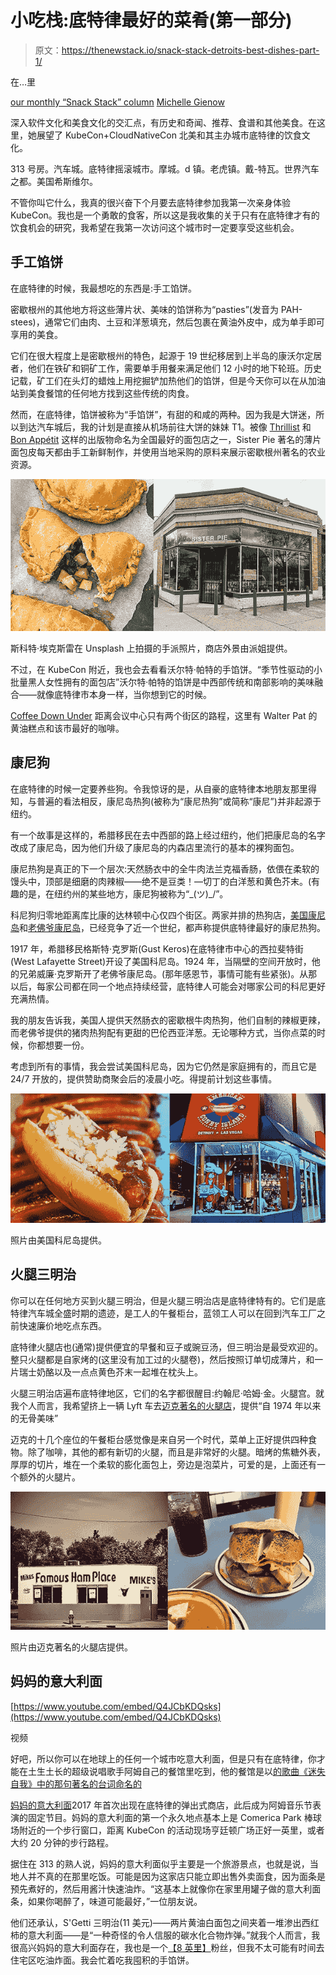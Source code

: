 # 小吃栈:底特律最好的菜肴(第一部分)

> 原文：<https://thenewstack.io/snack-stack-detroits-best-dishes-part-1/>

在…里

[our monthly “Snack Stack” column](https://thenewstack.io/snack-stack-follow-the-hobbit-diet-for-good-health-really/) [Michelle Gienow](https://thenewstack.io/author/michelle_gienow/)

深入软件文化和美食文化的交汇点，有历史和奇闻、推荐、食谱和其他美食。在这里，她展望了 KubeCon+CloudNativeCon 北美和其主办城市底特律的饮食文化。

313 号房。汽车城。底特律摇滚城市。摩城。d 镇。老虎镇。戴-特瓦。世界汽车之都。美国希斯维尔。

不管你叫它什么，我真的很兴奋下个月要去底特律参加我第一次亲身体验 KubeCon。我也是一个勇敢的食客，所以这是我收集的关于只有在底特律才有的饮食机会的研究，我希望在我第一次访问这个城市时一定要享受这些机会。

## 手工馅饼

在底特律的时候，我最想吃的东西是:手工馅饼。

密歇根州的其他地方将这些薄片状、美味的馅饼称为“pasties”(发音为 PAH-stees)，通常它们由肉、土豆和洋葱填充，然后包裹在黄油外皮中，成为单手即可享用的美食。

它们在很大程度上是密歇根州的特色，起源于 19 世纪移居到上半岛的康沃尔定居者，他们在铁矿和铜矿工作，需要单手用餐来满足他们 12 小时的地下轮班。历史记载，矿工们在头灯的蜡烛上用挖掘铲加热他们的馅饼，但是今天你可以在从加油站到美食餐馆的任何地方找到这些传统的肉食。

然而，在底特律，馅饼被称为“手馅饼”，有甜的和咸的两种。因为我是大饼迷，所以到达汽车城后，我的计划是直接从机场前往大饼的妹妹 T1。被像 [Thrillist](https://www.thrillist.com/eat/nation/best-bakeries-in-america) 和 [Bon Appétit](https://www.bonappetit.com/restaurants-travel/article/sister-pie-detroit) 这样的出版物命名为全国最好的面包店之一，Sister Pie 著名的薄片面包皮每天都由手工新鲜制作，并使用当地采购的原料来展示密歇根州著名的农业资源。

![Photo of hand pies, one cut open so you can see the meat and potatoes inside. On the left is an exterior photo of the Sister Pie shop.](img/fb2574fef3b4fdb7df73336c6f75fe69.png)

斯科特·埃克斯雷在 Unsplash 上拍摄的手派照片，商店外景由派姐提供。

不过，在 KubeCon 附近，我也会去看看沃尔特·帕特的手馅饼。“季节性驱动的小批量黑人女性拥有的面包店”沃尔特·帕特的馅饼是中西部传统和南部影响的美味融合——就像底特律市本身一样，当你想到它的时候。

[Coffee Down Under](https://www.coffeedownunder.com/) 距离会议中心只有两个街区的路程，这里有 Walter Pat 的黄油糕点和该市最好的咖啡。

## 康尼狗

在底特律的时候一定要养些狗。令我惊讶的是，从自豪的底特律本地朋友那里得知，与普遍的看法相反，康尼岛热狗(被称为“康尼热狗”或简称“康尼”)并非起源于纽约。

有一个故事是这样的，希腊移民在去中西部的路上经过纽约，他们把康尼岛的名字改成了康尼岛，因为他们升级了康尼岛的内森店里流行的基本的裸狗面包。

康尼热狗是真正的下一个层次:天然肠衣中的全牛肉法兰克福香肠，依偎在柔软的馒头中，顶部是细磨的肉辣椒——绝不是豆类！—切丁的白洋葱和黄色芥末。(有趣的是，在纽约州的某些地方，康尼狗被称为“\_(ツ)_/”。

科尼狗归零地距离库比康的达林顿中心仅四个街区。两家并排的热狗店，[美国康尼岛](http://www.americanconeyisland.com/history.htm)和[老佛爷康尼岛](https://www.facebook.com/pages/category/Hot-Dog-Joint/Lafayette-Coney-Island-143071722397988/)，已经竞争了近一个世纪，都声称提供底特律最好的康尼热狗。

1917 年，希腊移民格斯特·克罗斯(Gust Keros)在底特律市中心的西拉斐特街(West Lafayette Street)开设了美国科尼岛。1924 年，当隔壁的空间开放时，他的兄弟威廉·克罗斯开了老佛爷康尼岛。(那年感恩节，事情可能有些紧张)。从那以后，每家公司都在同一个地点持续经营，底特律人可能会对哪家公司的科尼更好充满热情。

我的朋友告诉我，美国人提供天然肠衣的密歇根牛肉热狗，他们自制的辣椒更辣，而老佛爷提供的猪肉热狗配有更甜的巴伦西亚洋葱。无论哪种方式，当你点菜的时候，你都想要一份。

考虑到所有的事情，我会尝试美国科尼岛，因为它仍然是家庭拥有的，而且它是 24/7 开放的，提供赞助商聚会后的凌晨小吃。得提前计划这些事情。

![On the left, photo of a hot dog smothered in onions and chili. On the right, exterior photo of the American Coney Island hot dog shop.](img/60b2f410f047b568b8bf82dedac29222.png)

照片由美国科尼岛提供。

## 火腿三明治

你可以在任何地方买到火腿三明治，但是火腿三明治店是底特律特有的。它们是底特律汽车城全盛时期的遗迹，是工人的午餐柜台，蓝领工人可以在回到汽车工厂之前快速廉价地吃点东西。

底特律火腿店也(通常)提供便宜的早餐和豆子或豌豆汤，但三明治是最受欢迎的。整只火腿都是自家烤的(这里没有加工过的火腿卷)，然后按照订单切成薄片，和一片瑞士奶酪以及一点点黄色芥末一起堆在枕头上。

火腿三明治店遍布底特律地区，它们的名字都很醒目:约翰尼·哈姆·金。火腿宫。就我个人而言，我希望挤上一辆 Lyft 车去[迈克著名的火腿店](https://www.facebook.com/mikesfamousham/)，提供“自 1974 年以来的无骨美味”

迈克的十几个座位的午餐柜台感觉像是来自另一个时代，菜单上正好提供四种食物。除了咖啡，其他的都有新切的火腿，而且是非常好的火腿。暗烤的焦糖外表，厚厚的切片，堆在一个柔软的膨化面包上，旁边是泡菜片，可爱的是，上面还有一个额外的火腿片。

![On the left, a vintage, exterior photo of Mike's Famous Ham Place restaurant. On the right, a photo of a ham sandwich, a bowl of soup and a soda sitting on a diner counter. ](img/de0ea18b877bbb6ee21efe21f1fd0cf5.png)

照片由迈克著名的火腿店提供。

## 妈妈的意大利面

[https://www.youtube.com/embed/Q4JCbKDQsks](https://www.youtube.com/embed/Q4JCbKDQsks)

视频

好吧，所以你可以在地球上的任何一个城市吃意大利面，但是只有在底特律，你才能在土生土长的超级说唱歌手阿姆自己的餐馆里吃到，他的餐馆是以[的歌曲《迷失自我》中的那句著名的台词命名的](https://youtu.be/_Yhyp-_hX2s)

[妈妈的意大利面](https://www.momsspaghetti.com/)2017 年首次出现在底特律的弹出式商店，此后成为阿姆音乐节表演的固定节目。妈妈的意大利面的第一个永久地点基本上是 Comerica Park 棒球场附近的一个步行窗口，距离 KubeCon 的活动现场亨廷顿广场正好一英里，或者大约 20 分钟的步行路程。

据住在 313 的熟人说，妈妈的意大利面似乎主要是一个旅游景点，也就是说，当地人并不真的在那里吃饭。可能是因为这家店只能立即出售外卖面食，因为面条是预先煮好的，然后用酱汁快速油炸。“这基本上就像你在家里用罐子做的意大利面条，如果你喝醉了，味道可能最好，”一位朋友说。

他们还承认，S'Getti 三明治(11 美元)——两片黄油白面包之间夹着一堆渗出西红柿的意大利面——是“一种奇怪的令人信服的碳水化合物炸弹。”就我个人而言，我很高兴妈妈的意大利面存在，我也是一个[【8 英里】](https://www.youtube.com/watch?v=axGVrfwm9L4)粉丝，但我不太可能有时间去住宅区吃油炸面。我会忙着吃我囤积的手馅饼。

<svg xmlns:xlink="http://www.w3.org/1999/xlink" viewBox="0 0 68 31" version="1.1"><title>Group</title> <desc>Created with Sketch.</desc></svg>